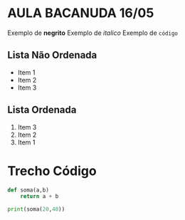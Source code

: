 # AULA BACANUDA 16/05
 
Exemplo de **negrito**
Exemplo de *italico*
Exemplo de `código`

## Lista Não Ordenada

- Item 1
- Item 2
- Item 3

## Lista Ordenada

1. Item 3
1. Item 2
1. Item 1

# Trecho Código
```python
def soma(a,b)
    return a + b

print(soma(20,40))
